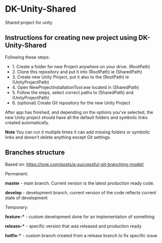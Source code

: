 # DK-Unity-Shared
Shared project for unity

<h2>Instructions for creating new project using DK-Unity-Shared</h2>

Following these steps:

<ul>
  <li>1. Create a folder for new Project anywhere on your drive. (RootPath)</li>
  <li>2. Clone this repository and put it into (RootPath) ie (SharedPath)</li>
  <li>3. Create new Unity Project, put it also to the (RootPath) ie (UnityProjectPath)</li>
  <li>4. Open NewProjectInstallationTool.exe located in (SharedPath)</li>
  <li>5. Follow the steps, select correct paths to (SharedPath) and (UnityProjectPath)</li>
  <li>6. (optional) Create Git repository for the new Unity Project</li>
</ul>

</p>After app has finished, and depending on the options you've selected, the new Unity project should have all the default folders and symbolic links created automatically. 

<b>Note</b> You can run it multiple times it can add missing folders or symbolic links and doesn't delete anything except Git settings.

<h2>Branches structure</h2>

Based on: https://nvie.com/posts/a-successful-git-branching-model/

Permanent:

</p><b>master</b> - main branch. Current version is the latest production ready code.
</p><b>develop</b> - development branch, current version of the code reflects current state of development

Temporary:

</p><b>feature-*</b> - custom development done for an implementation of something
</p><b>release-*</b> - specific version that was released and production ready
</p><b>hotfix-*</b> - custom branch created from a release branch to fix specific issue


